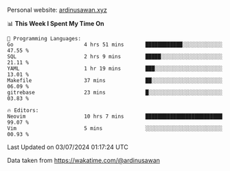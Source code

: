 Personal website: [ardinusawan.xyz](https://ardinusawan.xyz)

<!--START_SECTION:waka-->
📊 **This Week I Spent My Time On** 

```text
💬 Programming Languages: 
Go                       4 hrs 51 mins       ████████████░░░░░░░░░░░░░   47.55 % 
SQL                      2 hrs 9 mins        █████░░░░░░░░░░░░░░░░░░░░   21.11 % 
YAML                     1 hr 19 mins        ███░░░░░░░░░░░░░░░░░░░░░░   13.01 % 
Makefile                 37 mins             ██░░░░░░░░░░░░░░░░░░░░░░░   06.09 % 
gitrebase                23 mins             █░░░░░░░░░░░░░░░░░░░░░░░░   03.83 % 

🔥 Editors: 
Neovim                   10 hrs 7 mins       █████████████████████████   99.07 % 
Vim                      5 mins              ░░░░░░░░░░░░░░░░░░░░░░░░░   00.93 % 
```


 Last Updated on 03/07/2024 01:17:24 UTC
<!--END_SECTION:waka-->
Data taken from https://wakatime.com/@ardinusawan
